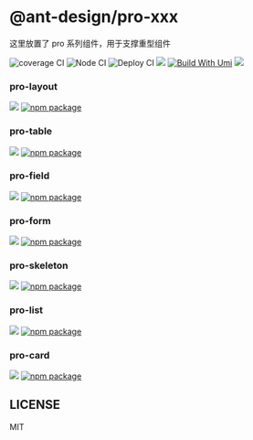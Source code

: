 # @ant-design/pro-xxx

这里放置了 pro 系列组件，用于支撑重型组件

![coverage CI](https://github.com/ant-design/pro-components/workflows/coverage%20CI/badge.svg) ![Node CI](https://github.com/ant-design/pro-components/workflows/Node%20CI/badge.svg) ![Deploy CI](https://github.com/ant-design/pro-components/workflows/Deploy%20CI/badge.svg) [![](https://codecov.io/gh/ant-design/pro-components/branch/master/graph/badge.svg)](https://codecov.io/gh/ant-design/pro-components) [![Build With Umi](https://img.shields.io/badge/build%20with-umi-028fe4.svg?style=flat-square)](http://umijs.org/) ![](https://badgen.net/badge/icon/Ant%20Design?icon=https://gw.alipayobjects.com/zos/antfincdn/Pp4WPgVDB3/KDpgvguMpGfqaHPjicRK.svg&label)

### pro-layout

[![](https://img.shields.io/npm/dw/@ant-design/pro-layout.svg)](https://www.npmjs.com/package/@ant-design/pro-layout) [![npm package](https://img.shields.io/npm/v/@ant-design/pro-layout.svg?style=flat-square?style=flat-square)](https://www.npmjs.com/package/@ant-design/pro-layout)

### pro-table

[![](https://img.shields.io/npm/dw/@ant-design/pro-table.svg)](https://www.npmjs.com/package/@ant-design/pro-table) [![npm package](https://img.shields.io/npm/v/@ant-design/pro-table.svg?style=flat-square?style=flat-square)](https://www.npmjs.com/package/@ant-design/pro-table)

### pro-field

[![](https://img.shields.io/npm/dw/@ant-design/pro-field.svg)](https://www.npmjs.com/package/@ant-design/pro-field) [![npm package](https://img.shields.io/npm/v/@ant-design/pro-field.svg?style=flat-square?style=flat-square)](https://www.npmjs.com/package/@ant-design/pro-field)

### pro-form

[![](https://img.shields.io/npm/dw/@ant-design/pro-form.svg)](https://www.npmjs.com/package/@ant-design/pro-form) [![npm package](https://img.shields.io/npm/v/@ant-design/pro-form.svg?style=flat-square?style=flat-square)](https://www.npmjs.com/package/@ant-design/pro-form)

### pro-skeleton

[![](https://img.shields.io/npm/dw/@ant-design/pro-skeleton.svg)](https://www.npmjs.com/package/@ant-design/pro-skeleton) [![npm package](https://img.shields.io/npm/v/@ant-design/pro-skeleton.svg?style=flat-square?style=flat-square)](https://www.npmjs.com/package/@ant-design/pro-skeleton)

### pro-list

[![](https://img.shields.io/npm/dw/@ant-design/pro-list.svg)](https://www.npmjs.com/package/@ant-design/pro-list) [![npm package](https://img.shields.io/npm/v/@ant-design/pro-list.svg?style=flat-square?style=flat-square)](https://www.npmjs.com/package/@ant-design/pro-list)

### pro-card

[![](https://img.shields.io/npm/dw/@ant-design/pro-card.svg)](https://www.npmjs.com/package/@ant-design/pro-card) [![npm package](https://img.shields.io/npm/v/@ant-design/pro-card.svg?style=flat-square?style=flat-square)](https://www.npmjs.com/package/@ant-design/pro-card)

## LICENSE

MIT
